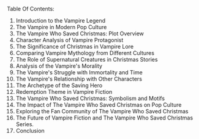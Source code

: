 Table Of Contents:

1. Introduction to the Vampire Legend
2. The Vampire in Modern Pop Culture
3. The Vampire Who Saved Christmas: Plot Overview
4. Character Analysis of Vampire Protagonist
5. The Significance of Christmas in Vampire Lore
6. Comparing Vampire Mythology from Different Cultures
7. The Role of Supernatural Creatures in Christmas Stories
8. Analysis of the Vampire's Morality
9. The Vampire's Struggle with Immortality and Time
10. The Vampire's Relationship with Other Characters
11. The Archetype of the Saving Hero
12. Redemption Theme in Vampire Fiction
13. The Vampire Who Saved Christmas: Symbolism and Motifs
14. The Impact of The Vampire Who Saved Christmas on Pop Culture
15. Exploring the Fan Community of The Vampire Who Saved Christmas
16. The Future of Vampire Fiction and The Vampire Who Saved Christmas Series.
17. Conclusion